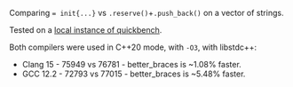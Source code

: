 Comparing `= init{...}` vs `.reserve()`+`.push_back()` on a vector of strings.

Tested on a [local instance of quickbench](https://github.com/FredTingaud/bench-runner).

Both compilers were used in C++20 mode, with `-O3`, with libstdc++:

* Clang 15 - 75949 vs 76781 - better_braces is ~1.08% faster.
* GCC 12.2 - 72793 vs 77015 - better_braces is ~5.48% faster.
